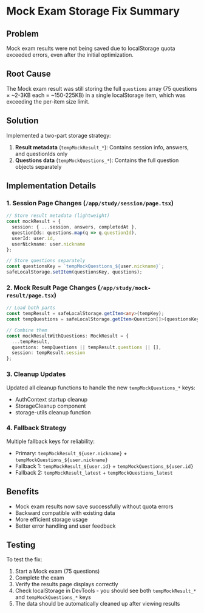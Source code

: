 # Mock Exam Storage Fix Summary

## Problem
Mock exam results were not being saved due to localStorage quota exceeded errors, even after the initial optimization.

## Root Cause
The Mock exam result was still storing the full `questions` array (75 questions × ~2-3KB each = ~150-225KB) in a single localStorage item, which was exceeding the per-item size limit.

## Solution
Implemented a two-part storage strategy:
1. **Result metadata** (`tempMockResult_*`): Contains session info, answers, and questionIds only
2. **Questions data** (`tempMockQuestions_*`): Contains the full question objects separately

## Implementation Details

### 1. Session Page Changes (`/app/study/session/page.tsx`)
```typescript
// Store result metadata (lightweight)
const mockResult = {
  session: { ...session, answers, completedAt },
  questionIds: questions.map(q => q.questionId),
  userId: user.id,
  userNickname: user.nickname
};

// Store questions separately
const questionsKey = `tempMockQuestions_${user.nickname}`;
safeLocalStorage.setItem(questionsKey, questions);
```

### 2. Mock Result Page Changes (`/app/study/mock-result/page.tsx`)
```typescript
// Load both parts
const tempResult = safeLocalStorage.getItem<any>(tempKey);
const tempQuestions = safeLocalStorage.getItem<Question[]>(questionsKey);

// Combine them
const mockResultWithQuestions: MockResult = {
  ...tempResult,
  questions: tempQuestions || tempResult.questions || [],
  session: tempResult.session
};
```

### 3. Cleanup Updates
Updated all cleanup functions to handle the new `tempMockQuestions_*` keys:
- AuthContext startup cleanup
- StorageCleanup component
- storage-utils cleanup function

### 4. Fallback Strategy
Multiple fallback keys for reliability:
- Primary: `tempMockResult_${user.nickname}` + `tempMockQuestions_${user.nickname}`
- Fallback 1: `tempMockResult_${user.id}` + `tempMockQuestions_${user.id}`
- Fallback 2: `tempMockResult_latest` + `tempMockQuestions_latest`

## Benefits
- Mock exam results now save successfully without quota errors
- Backward compatible with existing data
- More efficient storage usage
- Better error handling and user feedback

## Testing
To test the fix:
1. Start a Mock exam (75 questions)
2. Complete the exam
3. Verify the results page displays correctly
4. Check localStorage in DevTools - you should see both `tempMockResult_*` and `tempMockQuestions_*` keys
5. The data should be automatically cleaned up after viewing results